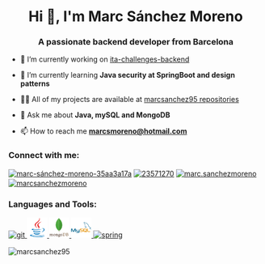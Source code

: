 <h1 align="center">Hi 👋, I'm Marc Sánchez Moreno</h1>
<h3 align="center">A passionate backend developer from Barcelona</h3>

- 🔭 I’m currently working on [ita-challenges-backend](https://github.com/IT-Academy-BCN/ita-challenges-backend)

- 🌱 I’m currently learning **Java security at SpringBoot and design patterns**

- 👨‍💻 All of my projects are available at [marcsanchez95 repositories](https://github.com/marcsanchez95?tab=repositories)

- 💬 Ask me about **Java, mySQL and MongoDB**

- 📫 How to reach me **marcsmoreno@hotmail.com**

<h3 align="left">Connect with me:</h3>
<p align="left">
<a href="https://linkedin.com/in/marc-sánchez-moreno-35aa3a17a" target="blank"><img align="center" src="https://raw.githubusercontent.com/rahuldkjain/github-profile-readme-generator/master/src/images/icons/Social/linked-in-alt.svg" alt="marc-sánchez-moreno-35aa3a17a" height="30" width="40" /></a>
<a href="https://stackoverflow.com/users/23571270" target="blank"><img align="center" src="https://raw.githubusercontent.com/rahuldkjain/github-profile-readme-generator/master/src/images/icons/Social/stack-overflow.svg" alt="23571270" height="30" width="40" /></a>
<a href="https://fb.com/marc.sanchezmoreno" target="blank"><img align="center" src="https://raw.githubusercontent.com/rahuldkjain/github-profile-readme-generator/master/src/images/icons/Social/facebook.svg" alt="marc.sanchezmoreno" height="30" width="40" /></a>
<a href="https://instagram.com/marcsanchezmoreno" target="blank"><img align="center" src="https://raw.githubusercontent.com/rahuldkjain/github-profile-readme-generator/master/src/images/icons/Social/instagram.svg" alt="marcsanchezmoreno" height="30" width="40" /></a>
</p>

<h3 align="left">Languages and Tools:</h3>
<p align="left"> <a href="https://git-scm.com/" target="_blank" rel="noreferrer"> <img src="https://www.vectorlogo.zone/logos/git-scm/git-scm-icon.svg" alt="git" width="40" height="40"/> </a> <a href="https://www.java.com" target="_blank" rel="noreferrer"> <img src="https://raw.githubusercontent.com/devicons/devicon/master/icons/java/java-original.svg" alt="java" width="40" height="40"/> </a> <a href="https://www.mongodb.com/" target="_blank" rel="noreferrer"> <img src="https://raw.githubusercontent.com/devicons/devicon/master/icons/mongodb/mongodb-original-wordmark.svg" alt="mongodb" width="40" height="40"/> </a> <a href="https://www.mysql.com/" target="_blank" rel="noreferrer"> <img src="https://raw.githubusercontent.com/devicons/devicon/master/icons/mysql/mysql-original-wordmark.svg" alt="mysql" width="40" height="40"/> </a> <a href="https://spring.io/" target="_blank" rel="noreferrer"> <img src="https://www.vectorlogo.zone/logos/springio/springio-icon.svg" alt="spring" width="40" height="40"/> </a> </p>

<p><img align="center" src="https://github-readme-stats.vercel.app/api/top-langs?username=marcsanchez95&show_icons=true&locale=en&layout=compact" alt="marcsanchez95" /></p>

